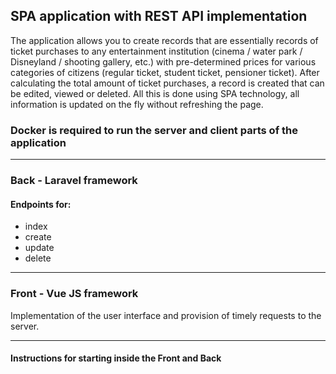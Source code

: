 ## SPA application with REST API implementation
The application allows you to create records that are essentially records of ticket purchases to any entertainment institution (cinema / water park / Disneyland / shooting gallery, etc.) with pre-determined prices for various categories of citizens (regular ticket, student ticket, pensioner ticket).
After calculating the total amount of ticket purchases, a record is created that can be edited, viewed or deleted.
All this is done using SPA technology, all information is updated on the fly without refreshing the page.
### Docker is required to run the server and client parts of the application

<hr>

### Back - Laravel framework
#### Endpoints for:
* index
* create
* update
* delete

<hr>

### Front - Vue JS framework
Implementation of the user interface and provision of timely requests to the server.

<hr>

#### Instructions for starting inside the Front and Back
